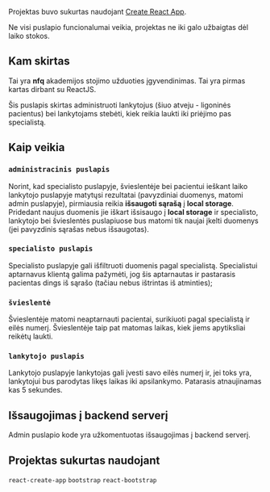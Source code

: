 Projektas buvo sukurtas naudojant [Create React App](https://github.com/facebook/create-react-app).

Ne visi puslapio funcionalumai veikia, projektas ne iki galo užbaigtas dėl laiko stokos.


## Kam skirtas 

Tai yra **nfq** akademijos stojimo užduoties įgyvendinimas. Tai yra pirmas kartas dirbant su ReactJS.

Šis puslapis skirtas administruoti lankytojus (šiuo atveju - ligoninės pacientus) bei lankytojams stebėti, kiek reikia laukti iki priėjimo pas specialistą.

## Kaip veikia

### `administracinis puslapis`

Norint, kad specialisto puslapyje, švieslentėje bei pacientui ieškant laiko lankytojo puslapyje
matytųsi rezultatai (pavyzdiniai duomenys, matomi admin puslapyje), pirmiausia reikia **išsaugoti sąrašą**
į **local storage**.
Pridedant naujus duomenis jie iškart išsisaugo į **local storage** ir specialisto, lankytojo bei švieslentės
puslapiuose bus matomi tik naujai įkelti duomenys (jei pavyzdinis sąrašas nebus išsaugotas).

### `specialisto puslapis`

Specialisto puslapyje gali išfiltruoti duomenis pagal specialistą.
Specialistui aptarnavus klientą galima pažymėti, jog šis aptarnautas ir pastarasis pacientas dings
iš sąrašo (tačiau nebus ištrintas iš atminties);

### `švieslentė`

Švieslentėje matomi neaptarnauti pacientai, surikiuoti pagal specialistą ir eilės numerį.
Švieslentėje taip pat matomas laikas, kiek jiems apytiksliai reikėtų laukti.

### `lankytojo puslapis`

Lankytojo puslapyje lankytojas gali įvesti savo eilės numerį ir, jei toks yra, 
lankytojui bus parodytas likęs laikas iki apsilankymo. Patarasis atnaujinamas kas 5 sekundes.

## Išsaugojimas į backend serverį

Admin puslapio kode yra užkomentuotas išsaugojimas į backend serverį.

## Projektas sukurtas naudojant

`react-create-app`
`bootstrap`
`react-bootstrap`



